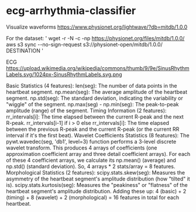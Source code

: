 # ecg-arrhythmia-classifier

Visualize waveforms
https://www.physionet.org/lightwave/?db=mitdb/1.0.0 


For the dataset:
'
wget -r -N -c -np https://physionet.org/files/mitdb/1.0.0/
aws s3 sync --no-sign-request s3://physionet-open/mitdb/1.0.0/ DESTINATION
'

ECG
https://upload.wikimedia.org/wikipedia/commons/thumb/9/9e/SinusRhythmLabels.svg/1024px-SinusRhythmLabels.svg.png

Basic Statistics (4 features):
len(seg): The number of data points in the heartbeat segment.
np.mean(seg): The average amplitude of the heartbeat segment.
np.std(seg): The standard deviation, indicating the variability or "wiggle" of the segment.
np.max(seg) - np.min(seg): The peak-to-peak amplitude (range) of the segment.
Timing Information (2 features):
rr_intervals[i]: The time elapsed between the current R-peak and the next R-peak.
rr_intervals[i-1] if i > 0 else rr_intervals[i]: The time elapsed between the previous R-peak and the current R-peak (or the current RR interval if it's the first beat).
Wavelet Coefficients Statistics (8 features):
The pywt.wavedec(seg, 'db1', level=3) function performs a 3-level discrete wavelet transform. This produces 4 arrays of coefficients (one approximation coefficient array and three detail coefficient arrays).
For each of these 4 coefficient arrays, we calculate its np.mean() (average) and np.std() (standard deviation).
So, 4 arrays * 2 stats/array = 8 features.
Morphological Statistics (2 features):
scipy.stats.skew(seg): Measures the asymmetry of the heartbeat segment's amplitude distribution (how "tilted" it is).
scipy.stats.kurtosis(seg): Measures the "peakiness" or "flatness" of the heartbeat segment's amplitude distribution.
Adding these up: 4 (basic) + 2 (timing) + 8 (wavelet) + 2 (morphological) = 16 features in total for each heartbeat.